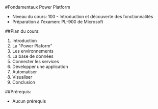 #Fondamentaux Power Platform

- Niveau du cours: 100 - Introduction et découverte des fonctionnalités
- Préparation à l'examen: PL-900 de Microsoft

##Plan du cours:
1. Introduction
2. La "Power Plaform"
3. Les environnements
4. La base de données
5. Connecter les services
6. Développer une application
7. Automatiser
8. Visualiser
9. Conclusion


##Prérequis:
- Aucun prérequis
